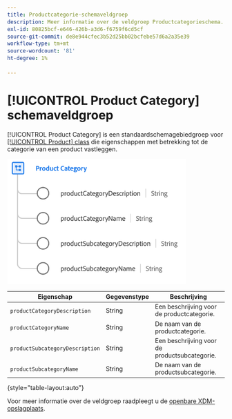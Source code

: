 ```yaml
---
title: Productcategorie-schemaveldgroep
description: Meer informatie over de veldgroep Productcategorieschema.
exl-id: 80825bcf-e646-426b-a3d6-f6759f6cd5cf
source-git-commit: de8e944cfec3b52d25bb02bcfebe57d6a2a35e39
workflow-type: tm+mt
source-wordcount: '81'
ht-degree: 1%

---
```


# [!UICONTROL Product Category] schemaveldgroep

[!UICONTROL Product Category] is een standaardschemagebiedgroep voor [[!UICONTROL Product] class](../../classes/product.md) die eigenschappen met betrekking tot de categorie van een product vastleggen.

![](../../images/field-groups/product/product-category.png)

| Eigenschap | Gegevenstype | Beschrijving |
| --- | --- | --- |
| `productCategoryDescription` | String | Een beschrijving voor de productcategorie. |
| `productCategoryName` | String | De naam van de productcategorie. |
| `productSubcategoryDescription` | String | Een beschrijving voor de productsubcategorie. |
| `productSubcategoryName` | String | De naam van de productsubcategorie. |

{style="table-layout:auto"}

Voor meer informatie over de veldgroep raadpleegt u de [openbare XDM-opslagplaats](https://github.com/adobe/xdm/blob/master/docs/reference/fieldgroups/product/product-category.schema.json).
